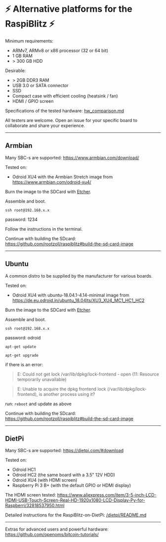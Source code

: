 # ⚡️ Alternative platforms for the RaspiBlitz ⚡️

Minimum requirements:
* ARMv7, ARMv8 or x86 processor (32 or 64 bit)
* 1 GB RAM
* \> 300 GB HDD

Desirable:
* \> 2GB DDR3 RAM
* USB 3.0 or SATA connector
* SSD
* Compact case with efficient cooling (heatsink / fan)
* HDMI / GPIO screen


Specifications of the tested hardware: [hw_comparison.md](hw_comparison.md)

All testers are welcome. Open an issue for your specific board to collaborate and share your experience.

---
## Armbian
Many SBC-s are supported:
https://www.armbian.com/download/

Tested on:
* Odroid XU4 with the Armbian Stretch image from https://www.armbian.com/odroid-xu4/


Burn the image to the SDCard with [Etcher](https://www.balena.io/etcher/).

Assemble and boot.

`ssh root@192.168.x.x`

password: 1234

Follow the instructions in the terminal.

Continue with building the SDcard: https://github.com/rootzoll/raspiblitz#build-the-sd-card-image

---

## Ubuntu

A common distro to be supplied by the manufacturer for various boards.

Tested on:
* Odroid XU4 with ubuntu-18.04.1-4.14-minimal image from https://de.eu.odroid.in/ubuntu_18.04lts/XU3_XU4_MC1_HC1_HC2

Burn the image to the SDCard with [Etcher](https://www.balena.io/etcher/).

Assemble and boot.

`ssh root@192.168.x.x`

password: odroid

`apt-get update`

`apt-get upgrade`

if there is an error:
>E: Could not get lock /var/lib/dpkg/lock-frontend - open (11: Resource temporarily unavailable)

>E: Unable to acquire the dpkg frontend lock (/var/lib/dpkg/lock-frontend), is another process using it?

run:
`reboot` and update as above

Continue with building the SDcard: https://github.com/rootzoll/raspiblitz#build-the-sd-card-image

---

## DietPi

Many SBC-s are supported:
https://dietpi.com/#download

Tested on:

* Odroid HC1
* Odroid HC2 (the same board with a 3.5" 12V HDD)
* Odroid XU4 (with HDMI screen)
* Raspberry Pi 3 B+ (with the default GPIO or HDMI display)


The HDMI screen tested: https://www.aliexpress.com/item/3-5-inch-LCD-HDMI-USB-Touch-Screen-Real-HD-1920x1080-LCD-Display-Py-for-Raspberri/32818537950.html

Detailed instructions for the RaspiBlitz-on-DietPi: [/dietpi/README.md](/dietpi/README.md)

---
Extras for advanced users and powerful hardware:
https://github.com/openoms/bitcoin-tutorials/